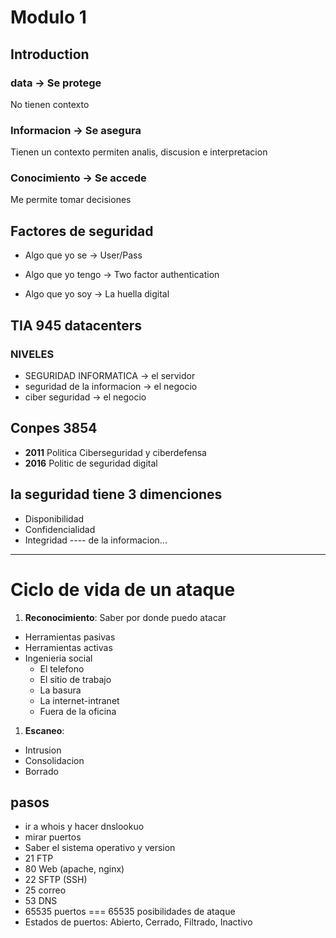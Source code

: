 # Modulo 1

## Introduction

### data -> Se protege

No tienen contexto

### Informacion -> Se asegura

Tienen un contexto
permiten analis, discusion e interpretacion

### Conocimiento -> Se accede

Me permite tomar decisiones

## Factores de seguridad

- Algo que yo se  -> User/Pass

- Algo que yo tengo -> Two factor authentication

- Algo que yo soy -> La huella digital

## TIA 945 datacenters

### NIVELES

- SEGURIDAD INFORMATICA -> el servidor
- seguridad de la informacion -> el negocio
- ciber seguridad -> el negocio

## Conpes 3854

- **2011** Politica Ciberseguridad y ciberdefensa
- **2016** Politic de seguridad digital

## la seguridad tiene 3 dimenciones

- Disponibilidad
- Confidencialidad
- Integridad
---- de la informacion...

______________________________________________________________________

# Ciclo de vida de un ataque

1. **Reconocimiento**: Saber por donde puedo atacar
  - Herramientas pasivas
  - Herramientas activas
  - Ingenieria social
    - El telefono
    - El sitio de trabajo
    - La basura
    - La internet-intranet
    - Fuera de la oficina

1. **Escaneo**:
- Intrusion
- Consolidacion
- Borrado


## pasos
 - ir a whois y hacer dnslookuo
 - mirar puertos
  - Saber el sistema operativo y version
  - 21 FTP
  - 80 Web (apache, nginx)
  - 22 SFTP (SSH)
  - 25 correo
  - 53 DNS 
  - 65535 puertos === 65535 posibilidades de ataque
  - Estados de puertos: Abierto, Cerrado, Filtrado, Inactivo
  
